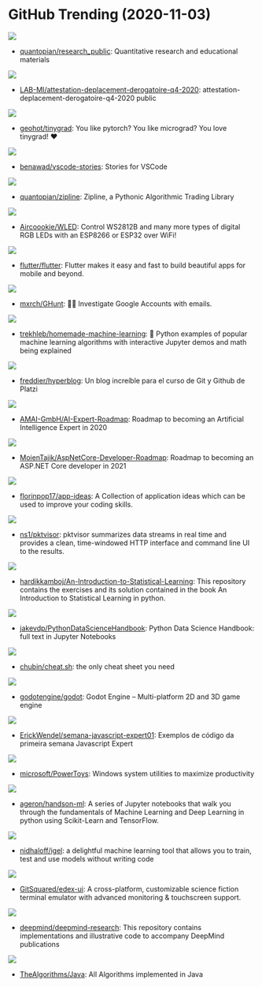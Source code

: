 # GitHub Trending (2020-11-03)

![](https://img.shields.io/badge/Jupyter%20Notebook-New%2092-green?style=flat-square&logo=appveyor)
- [quantopian/research_public](https://github.com/quantopian/research_public): Quantitative research and educational materials

![](https://img.shields.io/badge/JavaScript-New%2071-green?style=flat-square&logo=appveyor)
- [LAB-MI/attestation-deplacement-derogatoire-q4-2020](https://github.com/LAB-MI/attestation-deplacement-derogatoire-q4-2020): attestation-deplacement-derogatoire-q4-2020 public

![](https://img.shields.io/badge/Python-New%2091-green?style=flat-square&logo=appveyor)
- [geohot/tinygrad](https://github.com/geohot/tinygrad): You like pytorch? You like micrograd? You love tinygrad! ❤️

![](https://img.shields.io/badge/TypeScript-New%20302-green?style=flat-square&logo=appveyor)
- [benawad/vscode-stories](https://github.com/benawad/vscode-stories): Stories for VSCode

![](https://img.shields.io/badge/Python-New%20114-green?style=flat-square&logo=appveyor)
- [quantopian/zipline](https://github.com/quantopian/zipline): Zipline, a Pythonic Algorithmic Trading Library

![](https://img.shields.io/badge/C%2B%2B-New%2072-green?style=flat-square&logo=appveyor)
- [Aircoookie/WLED](https://github.com/Aircoookie/WLED): Control WS2812B and many more types of digital RGB LEDs with an ESP8266 or ESP32 over WiFi!

![](https://img.shields.io/badge/Dart-New%20290-green?style=flat-square&logo=appveyor)
- [flutter/flutter](https://github.com/flutter/flutter): Flutter makes it easy and fast to build beautiful apps for mobile and beyond.

![](https://img.shields.io/badge/Python-New%20255-green?style=flat-square&logo=appveyor)
- [mxrch/GHunt](https://github.com/mxrch/GHunt): 🕵️‍♂️ Investigate Google Accounts with emails.

![](https://img.shields.io/badge/Jupyter%20Notebook-New%20212-green?style=flat-square&logo=appveyor)
- [trekhleb/homemade-machine-learning](https://github.com/trekhleb/homemade-machine-learning): 🤖 Python examples of popular machine learning algorithms with interactive Jupyter demos and math being explained

![](https://img.shields.io/badge/HTML-New%2019-green?style=flat-square&logo=appveyor)
- [freddier/hyperblog](https://github.com/freddier/hyperblog): Un blog increíble para el curso de Git y Github de Platzi

![](https://img.shields.io/badge/JavaScript-New%20520-green?style=flat-square&logo=appveyor)
- [AMAI-GmbH/AI-Expert-Roadmap](https://github.com/AMAI-GmbH/AI-Expert-Roadmap): Roadmap to becoming an Artificial Intelligence Expert in 2020

![](https://img.shields.io/badge/none-New%2084-green?style=flat-square&logo=appveyor)
- [MoienTajik/AspNetCore-Developer-Roadmap](https://github.com/MoienTajik/AspNetCore-Developer-Roadmap): Roadmap to becoming an ASP.NET Core developer in 2021

![](https://img.shields.io/badge/none-New%20301-green?style=flat-square&logo=appveyor)
- [florinpop17/app-ideas](https://github.com/florinpop17/app-ideas): A Collection of application ideas which can be used to improve your coding skills.

![](https://img.shields.io/badge/C%2B%2B-New%2054-green?style=flat-square&logo=appveyor)
- [ns1/pktvisor](https://github.com/ns1/pktvisor): pktvisor summarizes data streams in real time and provides a clean, time-windowed HTTP interface and command line UI to the results.

![](https://img.shields.io/badge/Jupyter%20Notebook-New%2096-green?style=flat-square&logo=appveyor)
- [hardikkamboj/An-Introduction-to-Statistical-Learning](https://github.com/hardikkamboj/An-Introduction-to-Statistical-Learning): This repository contains the exercises and its solution contained in the book An Introduction to Statistical Learning in python.

![](https://img.shields.io/badge/Jupyter%20Notebook-New%20111-green?style=flat-square&logo=appveyor)
- [jakevdp/PythonDataScienceHandbook](https://github.com/jakevdp/PythonDataScienceHandbook): Python Data Science Handbook: full text in Jupyter Notebooks

![](https://img.shields.io/badge/Python-New%20279-green?style=flat-square&logo=appveyor)
- [chubin/cheat.sh](https://github.com/chubin/cheat.sh): the only cheat sheet you need

![](https://img.shields.io/badge/C%2B%2B-New%2093-green?style=flat-square&logo=appveyor)
- [godotengine/godot](https://github.com/godotengine/godot): Godot Engine – Multi-platform 2D and 3D game engine

![](https://img.shields.io/badge/JavaScript-New%2039-green?style=flat-square&logo=appveyor)
- [ErickWendel/semana-javascript-expert01](https://github.com/ErickWendel/semana-javascript-expert01): Exemplos de código da primeira semana Javascript Expert

![](https://img.shields.io/badge/C%2B%2B-New%20305-green?style=flat-square&logo=appveyor)
- [microsoft/PowerToys](https://github.com/microsoft/PowerToys): Windows system utilities to maximize productivity

![](https://img.shields.io/badge/Jupyter%20Notebook-New%2054-green?style=flat-square&logo=appveyor)
- [ageron/handson-ml](https://github.com/ageron/handson-ml): A series of Jupyter notebooks that walk you through the fundamentals of Machine Learning and Deep Learning in python using Scikit-Learn and TensorFlow.

![](https://img.shields.io/badge/Python-New%20108-green?style=flat-square&logo=appveyor)
- [nidhaloff/igel](https://github.com/nidhaloff/igel): a delightful machine learning tool that allows you to train, test and use models without writing code

![](https://img.shields.io/badge/JavaScript-New%20451-green?style=flat-square&logo=appveyor)
- [GitSquared/edex-ui](https://github.com/GitSquared/edex-ui): A cross-platform, customizable science fiction terminal emulator with advanced monitoring & touchscreen support.

![](https://img.shields.io/badge/Jupyter%20Notebook-New%20111-green?style=flat-square&logo=appveyor)
- [deepmind/deepmind-research](https://github.com/deepmind/deepmind-research): This repository contains implementations and illustrative code to accompany DeepMind publications

![](https://img.shields.io/badge/Java-New%20186-green?style=flat-square&logo=appveyor)
- [TheAlgorithms/Java](https://github.com/TheAlgorithms/Java): All Algorithms implemented in Java

